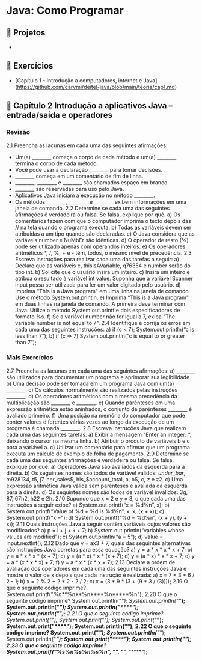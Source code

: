 # Java: Como Programar 

## :file_folder: Projetos  
-

## :file_folder: Exercícios 
-  [Capítulo 1 - Introdução a computadores, internet e Java] (https://github.com/carvmi/deitel-java/blob/main/teoria/cap1.md)

 ## :pushpin: Capítulo 2 Introdução a aplicativos Java – entrada/saída e operadores
 ### Revisão
2.1 Preencha as lacunas em cada uma das seguintes afirmações:
- Um(a) ________ começa o corpo de cada método e um(a) ________ termina o corpo de cada método.
-  Você pode usar a declaração ________ para tomar decisões.
-  ________ começa em um comentário de fim de linha.
- ________, ________ e ________ são chamados espaço em branco.
- ________ são reservadas para uso pelo Java.
- Aplicativos Java iniciam a execução no método ________.
- Os métodos ________, ________ e ________ exibem informações em uma janela de comando.
2.2 Determine se cada uma das seguintes afirmações é verdadeira ou falsa. Se falsa, explique por quê.
a) Os comentários fazem com que o computador imprima o texto depois das // na tela quando o programa executa.
b) Todas as variáveis devem ser atribuídas a um tipo quando são declaradas.
c) O Java considera que as variáveis number e NuMbEr são idênticas.
d) O operador de resto (%) pode ser utilizado apenas com operandos inteiros.
e) Os operadores aritméticos *, /, %, + e - têm, todos, o mesmo nível de precedência.
2.3 Escreva instruções para realizar cada uma das tarefas a seguir:
a) Declare que as variáveis c, thisIsAVariable, q76354 e number serão do tipo int.
b) Solicite que o usuário insira um inteiro.
c) Insira um inteiro e atribua o resultado à variável int value. Suponha que a variável Scanner input possa ser utilizada para ler
um valor digitado pelo usuário.
d) Imprima “This is a Java program" em uma linha na janela de comando. Use o método System.out.println.
e) Imprima “This is a Java program" em duas linhas na janela de comando. A primeira deve terminar com Java. Utilize o método
System.out.printf e dois especificadores de formato %s.
f) Se a variável number não for igual a 7, exiba “The variable number is not equal to 7".
2.4 Identifique e corrija os erros em cada uma das seguintes instruções:
a) if (c < 7);
System.out.println(“c is less than 7”);
b) if (c => 7)
System.out.println(“c is equal to or greater than 7”);
### Mais Exercícios
2.7 Preencha as lacunas em cada uma das seguintes afirmações:
a) ________ são utilizados para documentar um programa e aprimorar sua legibilidade.
b) Uma decisão pode ser tomada em um programa Java com um(a) ________.
c) Os cálculos normalmente são realizados pelas instruções ________.
d) Os operadores aritméticos com a mesma precedência da multiplicação são ________ e ________.
e) Quando parênteses em uma expressão aritmética estão aninhados, o conjunto de parênteses ________ é avaliado primeiro.
f) Uma posição na memória do computador que pode conter valores diferentes várias vezes ao longo da execução de um programa é
chamada ________.
2.8 Escreva instruções Java que realizem cada uma das seguintes tarefas:
a) Exibir a mensagem “Enter an integer: “, deixando o cursor na mesma linha.
b) Atribuir o produto de variáveis b e c para a variável a.
c) Utilizar um comentário para afirmar que um programa executa um cálculo de exemplo de folha de pagamento.
2.9 Determine se cada uma das seguintes afirmações é verdadeira ou falsa. Se falsa, explique por quê.
a) Operadores Java são avaliados da esquerda para a direita.
b) Os seguintes nomes são todos de variável válidos: _under_bar_, m928134, t5, j7, her_sales$, his_$account_total, a, b$,
c, z e z2.
c) Uma expressão aritmética Java válida sem parênteses é avaliada da esquerda para a direita.
d) Os seguintes nomes são todos de variável inválidos: 3g, 87, 67h2, h22 e 2h.
2.10 Supondo que x = 2 e y = 3, o que cada uma das instruções a seguir exibe?
a) System.out.printf(“x = %d%n”, x);
b) System.out.printf(“Value of %d + %d is %d%n”, x, x, (x + x));
c) System.out.printf(“x =”);
d) System.out.printf(“%d = %d%n”, (x + y), (y + x));
2.11 Quais instruções Java a seguir contêm variáveis cujos valores são modificados?
a) p = i + j + k + 7;
b) System.out.println(“variables whose values are modified”);
c) System.out.println(“a = 5”);
d) value = input.nextInt();
2.12 Dado que y = ax3 + 7, quais das seguintes alternativas são instruções Java corretas para essa equação?
a) y = a * x * x * x + 7;
b) y = a * x * x * (x + 7);
c) y = (a * x) * x * (x + 7);
d) y = (a * x) * x * x + 7;
e) y = a * (x * x * x) + 7;
f) y = a * x * (x * x + 7);
2.13 Declare a ordem de avaliação dos operadores em cada uma das seguintes instruções Java e mostre o valor de x depois que cada instrução
é realizada:
a) x = 7 + 3 * 6 / 2 - 1;
b) x = 2 % 2 + 2 * 2 - 2 / 2;
c) x = (3 * 9 * (3 + (9 * 3 / (3))));
2.19 O que o seguinte código imprime?
System.out.printf("*%n**%n***%n****%n*****%n");
2.20 O que o seguinte código imprime?
System.out.println("*");
System.out.println("***");
System.out.println("*****");
System.out.println("****");
System.out.println("**");
2.21 O que o seguinte código imprime?
System.out.print("*");
System.out.print("***");
System.out.print("*****");
System.out.print("****");
System.out.println("**");
2.22 O que o seguinte código imprime?
System.out.print("*");
System.out.println("***");
System.out.println("*****");
System.out.print("****");
System.out.println("**");
2.23 O que o seguinte código imprime?
System.out.printf("%s%n%s%n%s%n", "*", "***", "*****");
